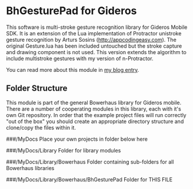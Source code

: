 BhGesturePad for Gideros 
========================

This software is multi-stroke gesture recognition library for Gideros Mobile SDK.
It is an extension of the Lua implementation of Protractor unistroke gesture 
recognition by Arturs Sosins (http://appcodingeasy.com). The original Gesture.lua has been
included untouched but the stroke capture and drawing component is not used. This version
extends the algorithm to include multistroke gestures with my version of n-Protractor.

You can read more about this module in [my blog entry](http://bowerhaus.eu/blog/files/multistroke_gestures.html).

Folder Structure
----------------

This module is part of the general Bowerhaus library for Gideros mobile. There are a number of cooperating modules in this library, each with it's own Git repository. In order that the example project files will run correctly "out of the box" you should create an appropriate directory structure and clone/copy the files within it.

###/MyDocs
Place your own projects in folder below here

###/MyDocs/Library
Folder for library modules

###/MyDocs/Library/Bowerhaus
Folder containing sub-folders for all Bowerhaus libraries

###/MyDocs/Library/Bowerhaus/BhGesturePad
Folder for THIS FILE

